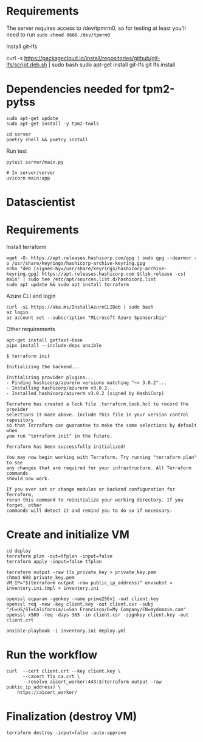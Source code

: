 # Requirements 


The server requires access to /dev/tpmrm0, so 
for testing at least you'll need to run `sudo chmod 0666 /dev/tpmrm0`


Install git-lfs

curl -s https://packagecloud.io/install/repositories/github/git-lfs/script.deb.sh | sudo bash
sudo apt-get install git-lfs
git lfs install

<!-- ```
sudo apt-get update
sudo apt-get install libtss2-dev
``` -->

# Dependencies needed for tpm2-pytss 

```
sudo apt-get update
sudo apt-get install -y tpm2-tools
```



```
cd server
poetry shell && poetry install
```

Run test

```
pytest server/main.py
```

```
# In server/server
uvicorn main:app
```


# Datascientist

# Requirements

Install terraform

```
wget -O- https://apt.releases.hashicorp.com/gpg | sudo gpg --dearmor -o /usr/share/keyrings/hashicorp-archive-keyring.gpg
echo "deb [signed-by=/usr/share/keyrings/hashicorp-archive-keyring.gpg] https://apt.releases.hashicorp.com $(lsb_release -cs) main" | sudo tee /etc/apt/sources.list.d/hashicorp.list
sudo apt update && sudo apt install terraform
```

Azure CLI and login

```
curl -sL https://aka.ms/InstallAzureCLIDeb | sudo bash
az login
az account set --subscription "Microsoft Azure Sponsorship" 
```

Other requirements

```
apt-get install gettext-base
pipx install --include-deps ansible
```


```
$ terraform init

Initializing the backend...

Initializing provider plugins...
- Finding hashicorp/azurerm versions matching "~> 3.0.2"...
- Installing hashicorp/azurerm v3.0.2...
- Installed hashicorp/azurerm v3.0.2 (signed by HashiCorp)

Terraform has created a lock file .terraform.lock.hcl to record the provider
selections it made above. Include this file in your version control repository
so that Terraform can guarantee to make the same selections by default when
you run "terraform init" in the future.

Terraform has been successfully initialized!

You may now begin working with Terraform. Try running "terraform plan" to see
any changes that are required for your infrastructure. All Terraform commands
should now work.

If you ever set or change modules or backend configuration for Terraform,
rerun this command to reinitialize your working directory. If you forget, other
commands will detect it and remind you to do so if necessary.
```

# Create and initialize VM
```
cd deploy
terraform plan -out=tfplan -input=false
terraform apply -input=false tfplan

terraform output -raw tls_private_key > private_key.pem
chmod 600 private_key.pem
VM_IP="$(terraform output -raw public_ip_address)" envsubst < inventory.ini.tmpl > inventory.ini

openssl ecparam -genkey -name prime256v1 -out client.key
openssl req -new -key client.key -out client.csr -subj "/C=US/ST=California/L=San Francisco/O=My Company/CN=mydomain.com"
openssl x509 -req -days 365 -in client.csr -signkey client.key -out client.crt

ansible-playbook -i inventory.ini deploy.yml
```

# Run the workflow
```
curl  --cert client.crt --key client.key \
      --cacert tls_ca.crt \
      --resolve aicert_worker:443:$(terraform output -raw public_ip_address) \
    https://aicert_worker/
```


# Finalization (destroy VM)
```
terraform destroy -input=false -auto-approve
```

<!-- ssh -i private_key.pem azureuser@$(terraform output -raw public_ip_address) -->


<!-- uvicorn main:app --host 127.0.0.1 --port 8080 --workers 4 -->





<!-- GitHub Copilot: If you prefer to use elliptic curve cryptography instead of RSA, you can generate an EC private key and certificate with OpenSSL using the following steps:

1. Generate an EC private key:

   ```
   openssl ecparam -genkey -name prime256v1 -out client.key
   ```

   This will generate an EC private key using the `secp256r1` curve.

2. Create a certificate signing request (CSR) for the client:

   ```
   openssl req -new -key client.key -out client.csr -subj "/C=US/ST=California/L=San Francisco/O=My Company/CN=mydomain.com"
   ```

   You will be prompted to enter information about the client, such as its name and organization.

3. Generate a self-signed certificate for the client using the CSR:

   ```
   openssl x509 -req -days 365 -in client.csr -signkey client.key -out client.crt
   ```

   This will create a self-signed certificate for the client that is valid for 365 days.

You can then use the `client.key` and `client.crt` files as the client's private key and certificate, respectively.
 -->
